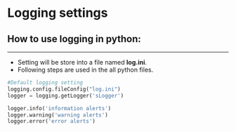 # Logging settings

## How to use logging in python:
---
* Setting will be store into a file named **log.ini**.
* Following steps are used in the all python files.
```python
#Default logging setting
logging.config.fileConfig("log.ini")
logger = logging.getLogger('sLogger')

logger.info('information alerts')
logger.warning('warning alerts')
logger.error('error alerts')

```

